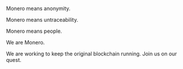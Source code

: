 Monero means anonymity. 

Monero means untraceability. 

Monero means people.

We are Monero.

We are working to keep the original blockchain running. Join us on our quest.
